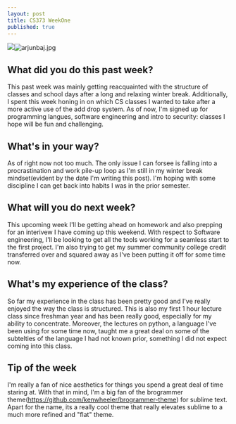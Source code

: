 ```yaml
---
layout: post
title: CS373 WeekOne
published: true
---
```

![]({{site.baseurl}}/_drafts/arjunbaj.jpg)![arjunbaj.jpg]({{site.baseurl}}/_drafts/arjunbaj.jpg)
## What did you do this past week?
This past week was mainly getting reacquainted with the structure of classes and school days after a long and relaxing winter break. Additionally, I spent this week honing in on which CS classes I wanted to take after a more active use of the add drop system. As of now, I'm signed up for programming langues, software engineering and intro to security: classes I hope will be fun and challenging.

## What's in your way?
As of right now not too much. The only issue I can forsee is falling into a procrastination and work pile-up loop as I'm still in my winter break mindset(evident by the date I'm writing this post). I'm hoping with some discipline I can get back into habits I was in the prior semester.

## What will you do next week?
This upcoming week I'll be getting ahead on homework and also prepping for an interivew I have coming up this weekend. With respect to Software engineering, I'll be looking to get all the tools working for a seamless start to the first project. I'm also trying to get my summer community college credit transferred over and squared away as I've been putting it off for some time now.

## What's my experience of the class?
So far my experience in the class has been pretty good and I've really enjoyed the way the class is structured. This is also my first 1 hour lecture class since freshman year and has been really good, especially for my ability to concentrate. Moreover, the lectures on python, a language I've been using for some time now, taught me a great deal on some of the subtelties of the language I had not known prior, something I did not expect coming into this class.

## Tip of the week
I'm really a fan of nice aesthetics for things you spend a great deal of time staring at. With that in mind, I'm a big fan of the brogrammer theme(https://github.com/kenwheeler/brogrammer-theme) for sublime text. Apart for the name, its a really cool theme that really elevates sublime to a much more refined and "flat" theme.
